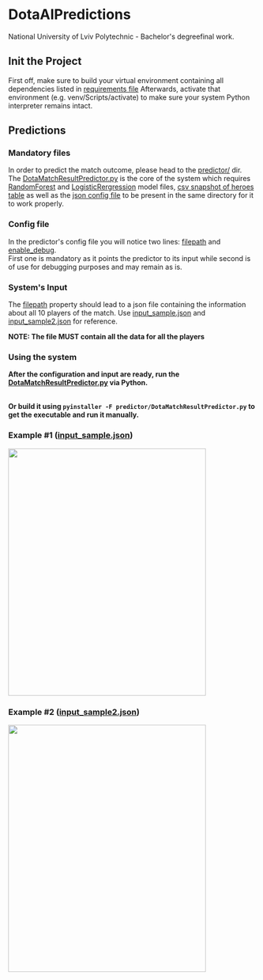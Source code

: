 # DotaAIPredictions
National University of Lviv Polytechnic - Bachelor's degreefinal work.

## Init the Project
First off, make sure to build your virtual environment containing all dependencies listed in [requirements file](https://github.com/Avariq/DotaAIPredictions/blob/0f2237fa1a7b28ce98e1f7e1e3885a6b16b52080/requirements.txt)
Afterwards, activate that environment (e.g. venv/Scripts/activate) to make sure your system Python interpreter remains intact.


## Predictions
### Mandatory files
In order to predict the match outcome, please head to the [predictor/](https://github.com/Avariq/DotaAIPredictions/tree/0f2237fa1a7b28ce98e1f7e1e3885a6b16b52080/predictor) dir.
<br>The [DotaMatchResultPredictor.py](https://github.com/Avariq/DotaAIPredictions/blob/0f2237fa1a7b28ce98e1f7e1e3885a6b16b52080/predictor/DotaMatchResultPredictor.py) is the core of the system which requires [RandomForest](https://github.com/Avariq/DotaAIPredictions/blob/0f2237fa1a7b28ce98e1f7e1e3885a6b16b52080/predictor/random_forest_model.joblib) and [LogisticRergression](https://github.com/Avariq/DotaAIPredictions/blob/0f2237fa1a7b28ce98e1f7e1e3885a6b16b52080/predictor/logistic_regression_model.joblib) model files, [csv snapshot of heroes table](https://github.com/Avariq/DotaAIPredictions/blob/0f2237fa1a7b28ce98e1f7e1e3885a6b16b52080/predictor/heroes_table.csv) as well as the [json config file](https://github.com/Avariq/DotaAIPredictions/blob/0f2237fa1a7b28ce98e1f7e1e3885a6b16b52080/predictor/predictor_config.json) to be present in the same directory for it to work properly.

### Config file
In the predictor's config file you will notice two lines: [filepath](https://github.com/Avariq/DotaAIPredictions/blob/0f2237fa1a7b28ce98e1f7e1e3885a6b16b52080/predictor/predictor_config.json#L2) and [enable_debug](https://github.com/Avariq/DotaAIPredictions/blob/0f2237fa1a7b28ce98e1f7e1e3885a6b16b52080/predictor/predictor_config.json#L3).
<br>First one is mandatory as it points the predictor to its input while second is of use for debugging purposes and may remain as is.

### System's Input
The [filepath](https://github.com/Avariq/DotaAIPredictions/blob/0f2237fa1a7b28ce98e1f7e1e3885a6b16b52080/predictor/predictor_config.json#L2) property should lead to a json file containing the information about all 10 players of the match. Use [input_sample.json](https://github.com/Avariq/DotaAIPredictions/blob/0f2237fa1a7b28ce98e1f7e1e3885a6b16b52080/predictor/input_sample.json) and [input_sample2.json](https://github.com/Avariq/DotaAIPredictions/blob/0f2237fa1a7b28ce98e1f7e1e3885a6b16b52080/predictor/input_sample2.json) for reference.

<b>NOTE: The file MUST contain all the data for all the players

### Using the system
After the configuration and input are ready, run the [DotaMatchResultPredictor.py](https://github.com/Avariq/DotaAIPredictions/blob/0f2237fa1a7b28ce98e1f7e1e3885a6b16b52080/predictor/DotaMatchResultPredictor.py) via Python.

<br>Or build it using `pyinstaller -F predictor/DotaMatchResultPredictor.py` to get the executable and run it manually.

### Example #1 ([input_sample.json](https://github.com/Avariq/DotaAIPredictions/blob/0f2237fa1a7b28ce98e1f7e1e3885a6b16b52080/predictor/input_sample.json))
<img src="https://github.com/Avariq/DotaAIPredictions/assets/48154142/29db0d1d-d00b-4863-a2e1-e6ebd7720fbf" width=400 height=500>

### Example #2 ([input_sample2.json](https://github.com/Avariq/DotaAIPredictions/blob/0f2237fa1a7b28ce98e1f7e1e3885a6b16b52080/predictor/input_sample2.json))
<img src="https://github.com/Avariq/DotaAIPredictions/assets/48154142/4ff32a85-10f3-43b5-b2c5-5eef7e894c77" width=400 height=500>
